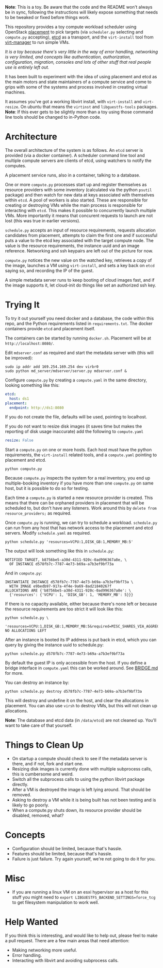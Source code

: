 
**Note**: This is a toy. Be aware that the code and the README won't
always be in sync, following the instructions will likely expose
something that needs to be tweaked or fixed before things work.

This repository provides a toy compute workload scheduler using
OpenStack
[placement](https://developer.openstack.org/api-ref/placement/) to
pick targets (via `scheduler.py` selecting and `compute.py`
accepting), [etcd](https://coreos.com/etcd/) as a transport, and the
`virt-install` tool from [virt-manager](https://virt-manager.org/)
to run simple VMs.

_It is a toy because there's very little in the way of error
handling, networking is very limited, and concepts like
authentication, authorization, configuration, migration, consoles
and lots of other stuff that real people use is entirely left out._

It has been built to experiment with the idea of using placement and
etcd as the main motors and state maintainers of a compute service
and come to grips with some of the systems and process involved in
creating virtual machines.

It assumes you've got a working libvirt install, with `virt-install` and
`virt-resize`. On ubuntu that means the `virtinst` and `libguestfs-tools`
packages. **Note**: If this ever gets to be slightly more than a toy using
those command line tools should be changed to in-Python code.

# Architecture

The overall architecture of the system is as follows. An `etcd`
server is provided (via a docker container). A scheduler command
line tool and multiple compute servers are clients of etcd, using
watchers to notify the computes.

A placement service runs, also in a container, talking to a
database.

One or more `compute.py` processes start up and register themselves
as resource providers with some inventory (calculated via the python
`psutil` package) and then watch for new data at keys associated
with themselves within `etcd`. A pool of workers is also started.
These are responsible for creating or destroying VMs while the main
process is responsible for interacting with `etcd`. This makes it
possible to concurrently launch multiple VMs. More importantly it
means that concurent requests to launch are not lost (this was
true in earlier versions).

`schedule.py` accepts an input of resource requirements, requests
allocation candidates from placement, attempts to claim the first
one and if successful puts a value to the etcd key associated with
the target compute node. The value is the resource requirements, the
instance uuid and an image reference. Networking and ssh keypairs
are left out of the picture for now.

`compute.py` notices the new value on the watched key, retrieves a
copy of the image, launches a VM using `virt-install`, and sets a
key back on `etcd` saying so, and recording the IP of the guest.

A simple metadata server runs to keep booting of cloud images fast,
and if the image supports it, let cloud-init do things like set an
authorized ssh key.

# Trying It

To try it out yourself you need docker and a database, the code
within this repo, and the Python requirements listed in
`requirements.txt`. The docker containers provide `etcd` and placement
itself.

The containers can be started by running `docker.sh`. Placement will
be at `http://localhost:8080/`.

Edit `mdserver.conf` as required and start the metadata server with
(this will be improved):

```
sudo ip addr add 169.254.169.254 dev virbr0
sudo python md_server/mdserver/server.py mdserver.conf &
```

Configure `compute.py` by creating a `compute.yaml` in the same
directory, looking something like this:

```yaml
etcd:
  host: ds1
placement:
  endpoint: http://ds1:8080
```

If you do not create the file, defaults will be used, pointing to
localhost.

If you do not want to resize disk images (it saves time but makes
the reporting of disk usage inaccurate) add the following to
`compute.yaml`

```yaml
resize: False
```

Start a `compute.py` on one or more hosts. Each host must have
the python requirements, the `virt-install` related tools, and
a `compute.yaml` pointing to placement and etcd.

```
python compute.py
```

Because `compute.py` inspects the system for a real inventory, you
end up multiple-booking inventory if you have more than one
`compute.py` on same host, but it is possible to do so for testing.

Each time a `compute.py` is started a new resource provider is
created. This means that there can be orphaned providers in
placement that will be scheduled to, but don't have any listeners.
Work around this by `delete from resource_providers;` as required.

Once `compute.py` is running, we can try to schedule a workload.
`schedule.py` can run from any host that has network access to the
placement and etcd servers. Modify `schedule.yaml` as required.

```
python schedule.py 'resources=VCPU:1,DISK_GB:1,MEMORY_MB:5'
```

The output will look something like this in `schedule.py`:

```
NOTIFIED TARGET, b8756be5-a30d-4311-920c-0ad996367a8e, \
  OF INSTANCE d578fb7c-7787-4e73-b69a-a7b3ef9bf73a
```

And in `compute.py`:

```
INSTANTIATE INSTANCE d578fb7c-7787-4e73-b69a-a7b3ef9bf73a \
  WITH IMAGE e9bedb97-917a-4f4e-9a69-8ad21840267f
ALLOCATIONS ARE {'b8756be5-a30d-4311-920c-0ad996367a8e': \
  {'resources': {'VCPU': 1, 'DISK_GB': 1, 'MEMORY_MB': 5}}}
```

If there is no capacity available, either because there's none left
or because the resource requirements are too strict it will look
like this:

```
python schedule.py \
  'resources=VCPU:1,DISK_GB:1,MEMORY_MB:5&required=MISC_SHARES_VIA_AGGREGATE' 
NO ALLOCATIONS LEFT
```

After an instance is booted its IP address is put back in etcd, which you can
query by giving the instance uuid to schedule.py:

```
python schedule.py d578fb7c-7787-4e73-b69a-a7b3ef9bf73a
```

By default the guest IP is only accessible from the host. If you define
a bridge interface in `compute.yaml` this can be worked around. See
[BRIDGE.md](BRIDGE.MD) for more.

You can destroy an instance by:

```
python schedule.py destroy d578fb7c-7787-4e73-b69a-a7b3ef9bf73a
```

This will destroy and undefine it on the host, and clear the allocations in
placement. You can also use `virsh` to destroy VMs, but this will
not clean up allocations.

**Note**: The database and etcd data (in `/data/etcd`) are not
cleaned up. You'll want to take care of that yourself.

# Things to Clean Up

* On startup a compute should check to see if the metadata server is
  there, and if not, fork and start one.
* Resizing disk images is currently done with multiple subprocess calls,
  this is cumbersome and weird.
* Switch all the subprocess calls to using the python libvirt
  package directly.
* After a VM is destroyed the image is left lying around. That
  should be removed.
* Asking to destroy a VM while it is being built has not been
  testing and is likely to go poorly.
* When a compute.py shuts down, its resource provider should be
  disabled, removed, what?

# Concepts

* Configuration should be limited, because that's hassle.
* Features should be limited, because that's hassle.
* Failure is just failure. Try again yourself, we're not going to do
  it for you.

# Misc

* If you are running a linux VM on an esxi hypervisor as a host for
  this stuff you might need to
  `export LIBGUESTFS_BACKEND_SETTINGS=force_tcg` to get filesystem
  manipulation to work well.

# Help Wanted

If you think this is interesting, and would like to help out, please
feel to make a pull request. There are a few main areas that need
attention:

* Making networking more useful.
* Error handling.
* Interacting with libvirt and avoiding subprocess calls.

